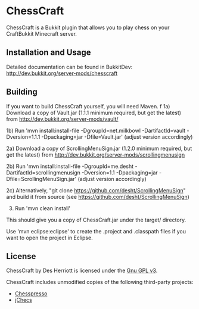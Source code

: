# ChessCraft

ChessCraft is a Bukkit plugin that allows you to play chess on your CraftBukkit Minecraft server.
 
## Installation and Usage

Detailed documentation can be found in BukkitDev: http://dev.bukkit.org/server-mods/chesscraft

## Building

If you want to build ChessCraft yourself, you will need Maven.
f
1a) Download a copy of Vault.jar (1.1.1 minimum required, but get the latest) from http://dev.bukkit.org/server-mods/vault/

1b) Run 'mvn install:install-file -DgroupId=net.milkbowl -DartifactId=vault -Dversion=1.1.1 -Dpackaging=jar -Dfile=Vault.jar' (adjust version accordingly)

2a) Download a copy of ScrollingMenuSign.jar (1.2.0 minimum required, but get the latest) from http://dev.bukkit.org/server-mods/scrollingmenusign

2b) Run 'mvn install:install-file -DgroupId=me.desht -DartifactId=scrollingmenusign -Dversion=1.1 -Dpackaging=jar -Dfile=ScrollingMenuSign.jar' (adjust version accordingly)

2c) Alternatively, "git clone https://github.com/desht/ScrollingMenuSign" and build it from source (see https://github.com/desht/ScrollingMenuSign)

3) Run 'mvn clean install'

This should give you a copy of ChessCraft.jar under the target/ directory.

Use 'mvn eclipse:eclipse' to create the .project and .classpath files if you want to open the project in Eclipse.

## License

ChessCraft by Des Herriott is licensed under the [Gnu GPL v3](http://www.gnu.org/licenses/gpl-3.0.html). 

ChessCraft includes unmodified copies of the following third-party projects:

* [Chesspresso](http://www.chesspresso.org/) 
* [jChecs](http://jchecs.free.fr/en/index.php)

